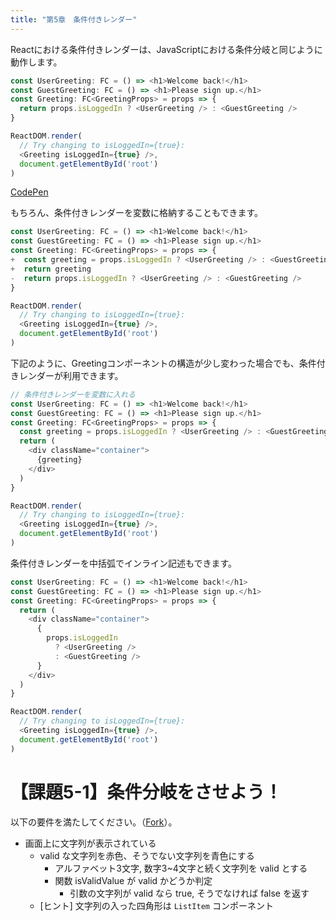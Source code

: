```yaml
---
title: "第5章　条件付きレンダー"
---
```


Reactにおける条件付きレンダーは、JavaScriptにおける条件分岐と同じように動作します。


```javascript
const UserGreeting: FC = () => <h1>Welcome back!</h1>
const GuestGreeting: FC = () => <h1>Please sign up.</h1>
const Greeting: FC<GreetingProps> = props => {
  return props.isLoggedIn ? <UserGreeting /> : <GuestGreeting />
}

ReactDOM.render(
  // Try changing to isLoggedIn={true}:
  <Greeting isLoggedIn={true} />,
  document.getElementById('root')
)
```

[CodePen](https://codepen.io/aseijiurushihara/pen/QWjGBgX?editors=0010)


もちろん、条件付きレンダーを変数に格納することもできます。


```javascript
const UserGreeting: FC = () => <h1>Welcome back!</h1>
const GuestGreeting: FC = () => <h1>Please sign up.</h1>
const Greeting: FC<GreetingProps> = props => {
+  const greeting = props.isLoggedIn ? <UserGreeting /> : <GuestGreeting />
+  return greeting
-  return props.isLoggedIn ? <UserGreeting /> : <GuestGreeting />
}

ReactDOM.render(
  // Try changing to isLoggedIn={true}:
  <Greeting isLoggedIn={true} />,
  document.getElementById('root')
)
```

下記のように、Greetingコンポーネントの構造が少し変わった場合でも、条件付きレンダーが利用できます。

```javascript
// 条件付きレンダーを変数に入れる
const UserGreeting: FC = () => <h1>Welcome back!</h1>
const GuestGreeting: FC = () => <h1>Please sign up.</h1>
const Greeting: FC<GreetingProps> = props => {
  const greeting = props.isLoggedIn ? <UserGreeting /> : <GuestGreeting />
  return (
    <div className="container">
      {greeting}
    </div>
  )
}

ReactDOM.render(
  // Try changing to isLoggedIn={true}:
  <Greeting isLoggedIn={true} />,
  document.getElementById('root')
)
```

条件付きレンダーを中括弧でインライン記述もできます。

```javascript
const UserGreeting: FC = () => <h1>Welcome back!</h1>
const GuestGreeting: FC = () => <h1>Please sign up.</h1>
const Greeting: FC<GreetingProps> = props => {
  return (
    <div className="container">
      {
        props.isLoggedIn
          ? <UserGreeting />
          : <GuestGreeting />
      }
    </div>
  )
}

ReactDOM.render(
  // Try changing to isLoggedIn={true}:
  <Greeting isLoggedIn={true} />,
  document.getElementById('root')
)
```

# 【課題5-1】条件分岐をさせよう！

以下の要件を満たしてください。（[Fork](https://codepen.io/ka-clmx/pen/xxqReww)）。

* 画面上に文字列が表示されている
  * valid な文字列を赤色、そうでない文字列を青色にする
    * アルファベット3文字, 数字3~4文字と続く文字列を valid とする
    * 関数 isValidValue が valid かどうか判定
      * 引数の文字列が valid なら true, そうでなければ false を返す
  * [ヒント] 文字列の入った四角形は `ListItem` コンポーネント
